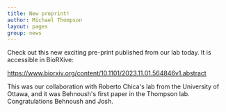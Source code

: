 ```yaml
---
title: New preprint! 
author: Michael Thompson 
layout: pages
group: news
---
```


Check out this new exciting pre-print published from our lab today. It is accessible in BioRXive:

https://www.biorxiv.org/content/10.1101/2023.11.01.564846v1.abstract

This was our collaboration with Roberto Chica's lab from the University of Ottawa, and it was Behnoush's first paper in the Thompson lab. Congratulations Behnoush and Josh. 